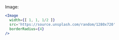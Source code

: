 Image:

```jsx
<Image
  width={[ 1, 1, 1/2 ]}
  src='https://source.unsplash.com/random/1280x720'
  borderRadius={4}
/>
```
